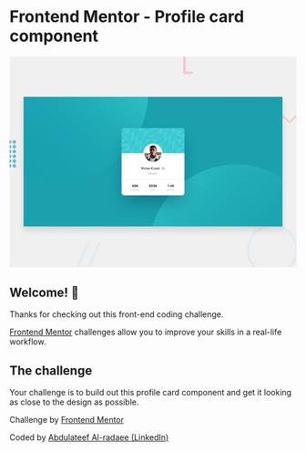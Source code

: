 # Frontend Mentor - Profile card component

![Design preview for the Profile card component coding challenge](./design/desktop-preview.jpg)

## Welcome! 👋

Thanks for checking out this front-end coding challenge.

[Frontend Mentor](https://www.frontendmentor.io) challenges allow you to improve your skills in a real-life workflow.

## The challenge

Your challenge is to build out this profile card component and get it looking as close to the design as possible.

Challenge by [Frontend Mentor](https://www.frontendmentor.io)

Coded by [Abdulateef Al-radaee (LinkedIn)](https://www.linkedin.com/in/abdulateef-al-radaee-8101171a1/)
